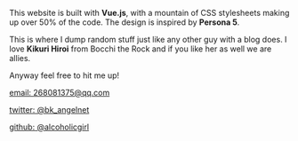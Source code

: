 This website is built with **Vue.js**, with a mountain of CSS stylesheets making up over 50% of the code. The design is inspired by **Persona 5**.

This is where I dump random stuff just like any other guy with a blog does. I love **Kikuri Hiroi** from Bocchi the Rock and if you like her as well we are allies.

Anyway feel free to hit me up!  

[email: 268081375@qq.com](mailto:2680813175@qq.com "2680813175@qq.com")

[twitter: @bk_angelnet](https://x.com/bk_angelnet "Twitter")

[github: @alcoholicgirl](https://github.com/alcoholicgirl/ "github")